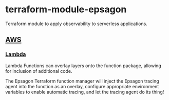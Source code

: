 # terraform-module-epsagon

Terraform module to apply observability to serverless applications.

## [AWS](https://github.com/ronnathaniel/terraform-module-epsagon/tree/main/aws)



### [Lambda](https://github.com/ronnathaniel/terraform-module-epsagon/tree/main/aws/lambda)

Lambda Functions can overlay layers onto the function package, allowing for inclusion of additional code. 

The Epsagon Terraform function manager will inject the Epsagon tracing agent into the function as an overlay, 
configure appropriate environment variables to enable automatic tracing, and let the tracing agent
do its thing!